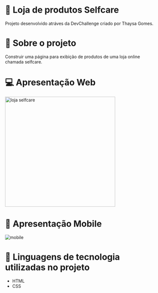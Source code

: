 # :seedling: Loja de produtos Selfcare
Projeto desenvolvido atráves da DevChallenge criado por Thaysa Gomes.

# 💼 Sobre o projeto
Construir uma página para exibição de produtos de uma loja online chamada selfcare.

# :computer: Apresentação Web

<img width="361" alt="loja selfcare" src="https://user-images.githubusercontent.com/93945597/145646841-4d9f49d1-c736-4c34-b1f4-9cfe6d1fd7d8.png">

# :iphone: Apresentação Mobile
![mobile](https://user-images.githubusercontent.com/93945597/145661513-b4d9559b-8863-49a2-a3f3-501dda1b2b5b.gif)



# 📝 Linguagens de tecnologia utilizadas no projeto
- HTML
- CSS

 
